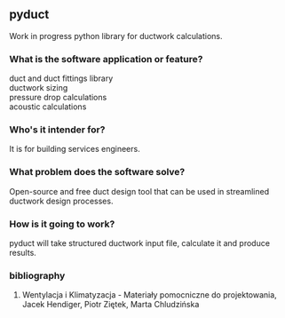 ## pyduct

Work in progress python library for ductwork calculations.

### What is the software application or feature?

duct and duct fittings library  
ductwork sizing  
pressure drop calculations  
acoustic calculations  

### Who's it intender for?

It is for building services engineers.

### What problem does the software solve?

Open-source and free duct design tool that can be used in streamlined ductwork design processes.


### How is it going to work?

pyduct will take structured ductwork input file, calculate it and produce results.


### bibliography

1. Wentylacja i Klimatyzacja - Materiały pomocniczne do projektowania, Jacek Hendiger, Piotr Ziętek, Marta Chludzińska
